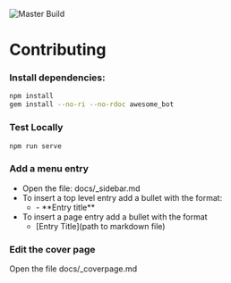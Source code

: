 ![Master Build](https://travis-ci.org/microdc/microdc.github.io.svg?branch=master "Master Build")

# Contributing

### Install dependencies:

```sh
npm install
gem install --no-ri --no-rdoc awesome_bot
```

### Test Locally

```sh
npm run serve
```

### Add a menu entry

- Open the file: docs/_sidebar.md
- To insert a top level entry add a bullet with the format:
    - \- \*\*Entry title\*\*
- To insert a page entry add a bullet with the format
    - \[Entry Title\]\(path to markdown file\)

### Edit the cover page

Open the file docs/_coverpage.md
